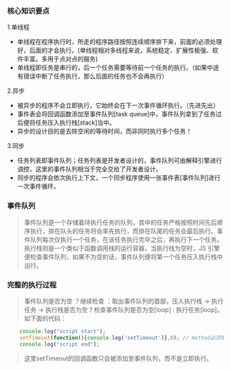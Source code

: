 ### 核心知识要点

1.单线程

-   单线程在程序执行时，所走的程序路径按照连续顺序排下来，前面的必须处理好，后面的才会执行。(单线程相对多线程来说，系统稳定、扩展性极强、软件丰富。多用于点对点的服务)
-   单线程即任务是串行的，后一个任务需要等待前一个任务的执行。（如果中途有错误中断了任务执行，那么后面的任务也不会再执行）

2.异步

-   被异步的程序不会立即执行，它始终会在下一次事件循环执行。（先进先出）
-   事件表会将回调函数添加至事件队列\[task queue]中，事件队列拿到了任务过后便将任务压入执行栈\[stack]当中。
-   异步的设计目的是去除空闲的等待时间，而非同时执行多个任务！

3.同步

-   任务列表即事件队列；任务列表是开发者设计的，事件队列可由解释引擎进行调控，这里的事件队列相当于完全交给了开发者设计。
-   同步的程序会依次执行上下文，一个同步程序使用一张事件表\[事件队列]进行一次事件循环。

### 事件队列

> 事件队列是一个存储着待执行任务的队列，其中的任务严格按照时间先后顺序执行，排在队头的任务将会率先执行，而排在队尾的任务会最后执行。事件队列每次仅执行一个任务，在该任务执行完毕之后，再执行下一个任务。执行栈则是一个类似于函数调用栈的运行容器，当执行栈为空时，JS 引擎便检查事件队列，如果不为空的话，事件队列便将第一个任务压入执行栈中运行。

### 完整的执行过程

> 事件队列是否为空 ？继续检查 ：取出事件队列的首部，压入执行栈 -> 执行任务 -> 执行栈是否为空 ? 检查事件队列是否为空\[loop] : 执行任务\[loop]。  
> 如下面的代码：

```javascript
    console.log("script start");
    setTimeout(function(){console.log('setTimeout')},0); // method必须等待执行栈为空，下一次压入执行栈时执行
    console.log("script end");
```

> 这里setTimeout的回调函数只会被添加至事件队列，而不是立即执行。
